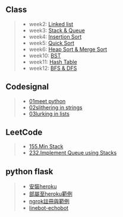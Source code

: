 
## Class
>* week2:
>[Linked list](https://github.com/tzuying0312/Learning-Code/tree/master/week2)
>* week3:
>[Stack & Queue](https://github.com/tzuying0312/Learning-Code/tree/master/week3)
>* week4:
>[Insertion Sort](https://github.com/tzuying0312/Learning-Code/tree/master/week4)
>* week5:
>[Quick Sort](https://github.com/tzuying0312/Learning-Code/tree/master/week5)
>* week6:
>[Heap Sort & Merge Sort](https://github.com/tzuying0312/Learning-Code/tree/master/week6%267)
>* week10:
>[BST](https://github.com/tzuying0312/Learning-Code/tree/master/week10)
>* week11:
>[Hash Table](https://github.com/tzuying0312/Learning-Code/tree/master/week11)
>* week12:
>[BFS & DFS](https://github.com/tzuying0312/Learning-Code/tree/master/week12%2613)
## Codesignal
>* [01meet python](https://github.com/tzuying0312/Learning-Code/blob/master/codesignal/01meet%20python.md)
>* [02slithering in strings](https://github.com/tzuying0312/Learning-Code/blob/master/codesignal/02slithering%20in%20strings.md)
>* [03lurking in lists](https://github.com/tzuying0312/Learning-Code/blob/master/codesignal/03lurking%20in%20lists.md)
## LeetCode
>* [155.Min Stack](https://github.com/tzuying0312/Learning-Code/blob/master/week3/155.min-stack(array).py)
>* [232.Implement Queue using Stacks ](https://github.com/tzuying0312/Learning-Code/blob/master/week3/232.implement-queue-using-stacks(array).py)
## python flask
>* [安裝heroku](https://github.com/tzuying0312/Learning-Code/blob/master/python%20flask/heroku%E5%AE%89%E8%A3%9D.md)
>* [部屬至heroku範例](https://github.com/tzuying0312/Learning-Code/blob/master/python%20flask/deploy%20to%20heroku.md)
>* [ngrok註冊與範例](https://github.com/tzuying0312/Learning-Code/blob/master/python%20flask/ngrok.md)
>* [linebot-echobot](https://github.com/tzuying0312/Learning-Code/blob/master/python%20flask/linebot(echo).md)
